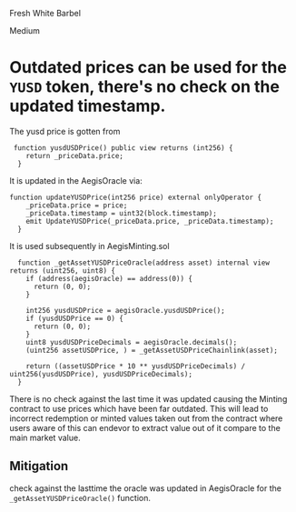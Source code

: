 Fresh White Barbel

Medium

# Outdated prices can be used for the `YUSD` token, there's no check on the updated timestamp.

The yusd price is gotten from 
```solidity
 function yusdUSDPrice() public view returns (int256) {
    return _priceData.price;
  }
```

It is updated in the AegisOracle via:
```solidity
function updateYUSDPrice(int256 price) external onlyOperator {
    _priceData.price = price;
    _priceData.timestamp = uint32(block.timestamp);
    emit UpdateYUSDPrice(_priceData.price, _priceData.timestamp);
  }
```

It is used subsequently in AegisMinting.sol
```solidity
  function _getAssetYUSDPriceOracle(address asset) internal view returns (uint256, uint8) {
    if (address(aegisOracle) == address(0)) {
      return (0, 0);
    }

    int256 yusdUSDPrice = aegisOracle.yusdUSDPrice();
    if (yusdUSDPrice == 0) {
      return (0, 0);
    }
    uint8 yusdUSDPriceDecimals = aegisOracle.decimals();
    (uint256 assetUSDPrice, ) = _getAssetUSDPriceChainlink(asset);

    return ((assetUSDPrice * 10 ** yusdUSDPriceDecimals) / uint256(yusdUSDPrice), yusdUSDPriceDecimals);
  }
```
There is no check against the last time it was updated causing the Minting contract to use prices which have been far outdated.
This will lead to incorrect redemption or minted values taken out from the contract where users aware of this can endevor to extract value out of it compare to the main market value.

## Mitigation
check against the lasttime the oracle was updated in AegisOracle for the `_getAssetYUSDPriceOracle()` function.